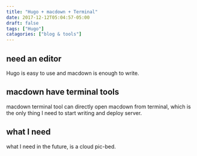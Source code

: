 ```yaml
---
title: "Hugo + macdown + Terminal"
date: 2017-12-12T05:04:57-05:00
draft: false
tags: ["Hugo"]
catagories: ["blog & tools"]
---
```


## need an editor
Hugo is easy to use and macdown is enough to write.

## macdown have terminal tools
macdown terminal tool can directly open macdown from terminal, which is the only thing I need to start writing and deploy server.

## what I need
what I need in the future, is a cloud pic-bed.
